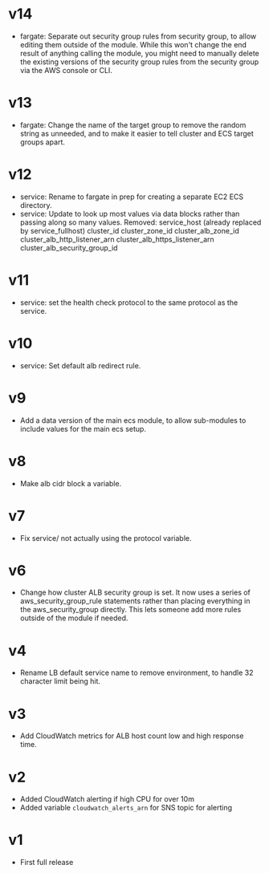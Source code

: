 # v14

* fargate: Separate out security group rules from security group, to allow
  editing them outside of the module.  While this won't change the end result
  of anything calling the module, you might need to manually delete the
  existing versions of the security group rules from the security group via the
  AWS console or CLI.

# v13

* fargate: Change the name of the target group to remove the random string as
  unneeded, and to make it easier to tell cluster and ECS target groups apart.

# v12

* service: Rename to fargate in prep for creating a separate EC2 ECS directory.
* service: Update to look up most values via data blocks rather than passing
  along so many values.
    Removed:
      service_host (already replaced by service_fullhost)
      cluster_id
      cluster_zone_id
      cluster_alb_zone_id
      cluster_alb_http_listener_arn
      cluster_alb_https_listener_arn
      cluster_alb_security_group_id

# v11

* service: set the health check protocol to the same protocol as the
  service.

# v10

* service: Set default alb redirect rule.

# v9

* Add a data version of the main ecs module, to allow sub-modules to include
  values for the main ecs setup.

# v8

* Make alb cidr block a variable.

# v7

* Fix service/ not actually using the protocol variable.

# v6

* Change how cluster ALB security group is set.  It now uses a series of
  aws_security_group_rule statements rather than placing everything in the
  aws_security_group directly.  This lets someone add more rules outside of the
  module if needed.

# v4

* Rename LB default service name to remove environment, to handle 32 character
  limit being hit.

# v3

* Add CloudWatch metrics for ALB host count low and high response time.

# v2

* Added CloudWatch alerting if high CPU for over 10m
* Added variable `cloudwatch_alerts_arn` for SNS topic for alerting

# v1

* First full release
